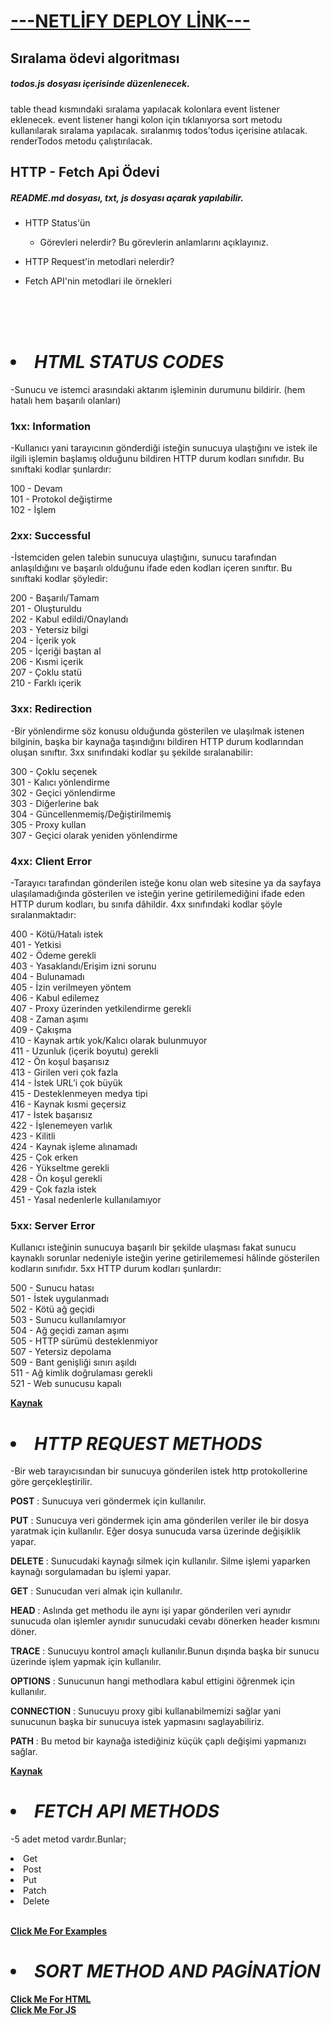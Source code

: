 <h1 target="_blank"><a href="https://sertacgultekin-week2-task.netlify.app" >---NETLİFY DEPLOY LİNK---</a></h1>



## Sıralama ödevi algoritması
##### todos.js dosyası içerisinde düzenlenecek.
table thead kısmındaki sıralama yapılacak kolonlara event listener eklenecek.
event listener hangi kolon için tıklanıyorsa sort metodu kullanılarak sıralama yapılacak.
sıralanmış todos'todus içerisine atılacak.
renderTodos metodu çalıştırılacak.


## HTTP - Fetch Api Ödevi

##### README.md dosyası, txt, js dosyası açarak yapılabilir.

* HTTP Status'ün 
  * Görevleri nelerdir? Bu görevlerin anlamlarını açıklayınız.
   
* HTTP Request'in metodlari  nelerdir? 
  
*  Fetch API'nin metodlari ile örnekleri

<!-------------------------------------------------------------->

<br><br><br>

# <li> ***HTML STATUS CODES***

-Sunucu ve istemci arasındaki aktarım işleminin durumunu bildirir. (hem hatalı hem başarılı olanları)

 ### **1xx: Information**

 -Kullanıcı yani tarayıcının gönderdiği isteğin sunucuya ulaştığını ve istek ile ilgili işlemin başlamış olduğunu bildiren HTTP durum kodları sınıfıdır. Bu sınıftaki kodlar şunlardır:

100 - Devam <br>
101 - Protokol değiştirme <br>
102 - İşlem

 ### **2xx: Successful**

-İstemciden gelen talebin sunucuya ulaştığını, sunucu tarafından anlaşıldığını ve başarılı olduğunu ifade eden kodları içeren sınıftır. Bu sınıftaki kodlar şöyledir:

200 - Başarılı/Tamam <br>
201 - Oluşturuldu <br>
202 - Kabul edildi/Onaylandı <br>
203 - Yetersiz bilgi <br>
204 - İçerik yok <br>
205 - İçeriği baştan al <br>
206 - Kısmi içerik <br>
207 - Çoklu statü <br>
210 - Farklı içerik

### **3xx: Redirection**

-Bir yönlendirme söz konusu olduğunda gösterilen ve ulaşılmak istenen bilginin, başka bir kaynağa taşındığını bildiren HTTP durum kodlarından oluşan sınıftır. 3xx sınıfındaki kodlar şu şekilde sıralanabilir:

300 - Çoklu seçenek<br>
301 - Kalıcı yönlendirme<br>
302 - Geçici yönlendirme<br>
303 - Diğerlerine bak<br>
304 - Güncellenmemiş/Değiştirilmemiş<br>
305 - Proxy kullan<br>
307 - Geçici olarak yeniden yönlendirme


### **4xx: Client Error**

-Tarayıcı tarafından gönderilen isteğe konu olan web sitesine ya da sayfaya ulaşılamadığında gösterilen ve isteğin yerine getirilemediğini ifade eden HTTP durum kodları, bu sınıfa dâhildir. 4xx sınıfındaki kodlar şöyle sıralanmaktadır:

400 - Kötü/Hatalı istek<br>
401 - Yetkisi<br>
402 - Ödeme gerekli<br>
403 - Yasaklandı/Erişim izni sorunu<br>
404 - Bulunamadı<br>
405 - İzin verilmeyen yöntem<br>
406 - Kabul edilemez<br>
407 - Proxy üzerinden yetkilendirme gerekli<br>
408 - Zaman aşımı<br>
409 - Çakışma<br>
410 - Kaynak artık yok/Kalıcı olarak bulunmuyor<br>
411 - Uzunluk (içerik boyutu) gerekli<br>
412 - Ön koşul başarısız<br>
413 - Girilen veri çok fazla<br>
414 - İstek URL’i çok büyük<br>
415 - Desteklenmeyen medya tipi<br>
416 - Kaynak kısmi geçersiz<br>
417 - İstek başarısız<br>
422 - İşlenemeyen varlık<br>
423 - Kilitli<br>
424 - Kaynak işleme alınamadı<br>
425 - Çok erken<br>
426 - Yükseltme gerekli<br>
428 - Ön koşul gerekli<br>
429 - Çok fazla istek<br>
451 - Yasal nedenlerle kullanılamıyor<br>

### **5xx: Server Error**

Kullanıcı isteğinin sunucuya başarılı bir şekilde ulaşması fakat sunucu kaynaklı sorunlar nedeniyle isteğin yerine getirilememesi hâlinde gösterilen kodların sınıfıdır. 5xx HTTP durum kodları şunlardır:

500 - Sunucu hatası<br>
501 - İstek uygulanmadı<br>
502 - Kötü ağ geçidi<br>
503 - Sunucu kullanılamıyor<br>
504 - Ağ geçidi zaman aşımı<br>
505 - HTTP sürümü desteklenmiyor<br>
507 - Yetersiz depolama<br>
509 - Bant genişliği sınırı aşıldı<br>
511 - Ağ kimlik doğrulaması gerekli<br>
521 - Web sunucusu kapalı<br>

 [**Kaynak**](https://www.w3schools.com/tags/ref_httpmessages.asp)

# <li> ***HTTP REQUEST METHODS***

-Bir web tarayıcısından bir sunucuya gönderilen istek http protokollerine göre gerçekleştirilir.

**POST** : Sunucuya veri göndermek için kullanılır.

**PUT** : Sunucuya veri göndermek için ama gönderilen veriler ile bir dosya yaratmak için kullanılır. Eğer dosya sunucuda varsa üzerinde değişiklik yapar.

**DELETE** : Sunucudaki kaynağı silmek için kullanılır. Silme işlemi yaparken kaynağı sorgulamadan bu işlemi yapar.

**GET** : Sunucudan veri almak için kullanılır.

**HEAD** : Aslında get methodu ile aynı işi yapar gönderilen veri aynıdır sunucuda olan işlemler aynıdır sunucudaki cevabı dönerken header kısmını döner.

**TRACE** : Sunucuyu kontrol amaçlı kullanılır.Bunun dışında başka bir sunucu üzerinde işlem yapmak için kullanılır.

**OPTIONS** : Sunucunun hangi methodlara kabul ettigini öğrenmek için kullanılır.

**CONNECTION** : Sunucuyu proxy gibi kullanabilmemizi sağlar yani sunucunun başka bir sunucuya istek yapmasını saglayabiliriz.

**PATH** : Bu metod bir kaynağa istediğiniz küçük çaplı değişimi yapmanızı sağlar.

[**Kaynak**]( https://developer.mozilla.org/en-US/docs/Web/HTTP/Methods
)
 

# <li> ***FETCH API METHODS*** 

-5 adet metod vardır.Bunlar;
<li>Get
<li>Post
<li>Put
<li>Patch
<li>Delete
<br><br>

[**Click Me For Examples**](./js/about.js)


# <li> ***SORT METHOD AND PAGİNATİON*** 


[**Click Me For HTML**](todos.html) <br>
[**Click Me For JS**](./js/todos.js)

